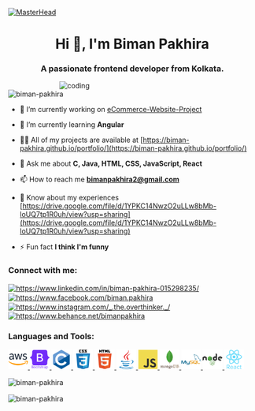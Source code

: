 [![MasterHead](https://www.newus.in/static/media/full-stack-program-at-newus-Dharamsala.7835ddbfd9d23e02b60c.gif)](https://www.newus.in)
<h1 align="center">Hi 👋, I'm Biman Pakhira</h1>
<h3 align="center">A passionate frontend developer from Kolkata.</h3>
<img align="right" alt="coding" width="400" src="https://globaleducation.s3.ap-south-1.amazonaws.com/globaledu/gif/front-end-development.gif">
<p align="left"> <img src="https://komarev.com/ghpvc/?username=biman-pakhira&label=Profile%20views&color=0e75b6&style=flat" alt="biman-pakhira" /> </p>

- 🔭 I’m currently working on [eCommerce-Website-Project](https://github.com/Biman-pakhira/eCommerce-Website-Project)

- 🌱 I’m currently learning **Angular**

- 👨‍💻 All of my projects are available at [https://biman-pakhira.github.io/portfolio/](https://biman-pakhira.github.io/portfolio/)

- 💬 Ask me about **C, Java, HTML, CSS, JavaScript, React**

- 📫 How to reach me **bimanpakhira2@gmail.com**

- 📄 Know about my experiences [https://drive.google.com/file/d/1YPKC14NwzO2uLLw8bMb-loUQ7tp1R0uh/view?usp=sharing](https://drive.google.com/file/d/1YPKC14NwzO2uLLw8bMb-loUQ7tp1R0uh/view?usp=sharing)

- ⚡ Fun fact **I think I'm funny**

<h3 align="left">Connect with me:</h3>
<p align="left">
<a href="https://linkedin.com/in/https://www.linkedin.com/in/biman-pakhira-015298235/" target="blank"><img align="center" src="https://raw.githubusercontent.com/rahuldkjain/github-profile-readme-generator/master/src/images/icons/Social/linked-in-alt.svg" alt="https://www.linkedin.com/in/biman-pakhira-015298235/" height="30" width="40" /></a>
<a href="https://fb.com/https://www.facebook.com/biman.pakhira" target="blank"><img align="center" src="https://raw.githubusercontent.com/rahuldkjain/github-profile-readme-generator/master/src/images/icons/Social/facebook.svg" alt="https://www.facebook.com/biman.pakhira" height="30" width="40" /></a>
<a href="https://instagram.com/https://www.instagram.com/_.the.overthinker._/" target="blank"><img align="center" src="https://raw.githubusercontent.com/rahuldkjain/github-profile-readme-generator/master/src/images/icons/Social/instagram.svg" alt="https://www.instagram.com/_.the.overthinker._/" height="30" width="40" /></a>
<a href="https://www.behance.net/https://www.behance.net/bimanpakhira" target="blank"><img align="center" src="https://raw.githubusercontent.com/rahuldkjain/github-profile-readme-generator/master/src/images/icons/Social/behance.svg" alt="https://www.behance.net/bimanpakhira" height="30" width="40" /></a>
</p>

<h3 align="left">Languages and Tools:</h3>
<p align="left"> <a href="https://aws.amazon.com" target="_blank" rel="noreferrer"> <img src="https://raw.githubusercontent.com/devicons/devicon/master/icons/amazonwebservices/amazonwebservices-original-wordmark.svg" alt="aws" width="40" height="40"/> </a> <a href="https://getbootstrap.com" target="_blank" rel="noreferrer"> <img src="https://raw.githubusercontent.com/devicons/devicon/master/icons/bootstrap/bootstrap-plain-wordmark.svg" alt="bootstrap" width="40" height="40"/> </a> <a href="https://www.cprogramming.com/" target="_blank" rel="noreferrer"> <img src="https://raw.githubusercontent.com/devicons/devicon/master/icons/c/c-original.svg" alt="c" width="40" height="40"/> </a> <a href="https://www.w3schools.com/css/" target="_blank" rel="noreferrer"> <img src="https://raw.githubusercontent.com/devicons/devicon/master/icons/css3/css3-original-wordmark.svg" alt="css3" width="40" height="40"/> </a> <a href="https://www.w3.org/html/" target="_blank" rel="noreferrer"> <img src="https://raw.githubusercontent.com/devicons/devicon/master/icons/html5/html5-original-wordmark.svg" alt="html5" width="40" height="40"/> </a> <a href="https://www.java.com" target="_blank" rel="noreferrer"> <img src="https://raw.githubusercontent.com/devicons/devicon/master/icons/java/java-original.svg" alt="java" width="40" height="40"/> </a> <a href="https://developer.mozilla.org/en-US/docs/Web/JavaScript" target="_blank" rel="noreferrer"> <img src="https://raw.githubusercontent.com/devicons/devicon/master/icons/javascript/javascript-original.svg" alt="javascript" width="40" height="40"/> </a> <a href="https://www.mongodb.com/" target="_blank" rel="noreferrer"> <img src="https://raw.githubusercontent.com/devicons/devicon/master/icons/mongodb/mongodb-original-wordmark.svg" alt="mongodb" width="40" height="40"/> </a> <a href="https://www.mysql.com/" target="_blank" rel="noreferrer"> <img src="https://raw.githubusercontent.com/devicons/devicon/master/icons/mysql/mysql-original-wordmark.svg" alt="mysql" width="40" height="40"/> </a> <a href="https://nodejs.org" target="_blank" rel="noreferrer"> <img src="https://raw.githubusercontent.com/devicons/devicon/master/icons/nodejs/nodejs-original-wordmark.svg" alt="nodejs" width="40" height="40"/> </a> <a href="https://reactjs.org/" target="_blank" rel="noreferrer"> <img src="https://raw.githubusercontent.com/devicons/devicon/master/icons/react/react-original-wordmark.svg" alt="react" width="40" height="40"/> </a> </p>

<p><img align="center" src="https://github-readme-stats.vercel.app/api/top-langs?username=biman-pakhira&show_icons=true&locale=en&layout=compact" alt="biman-pakhira" /></p>

<p><img align="center" src="https://github-readme-streak-stats.herokuapp.com/?user=biman-pakhira&" alt="biman-pakhira" /></p>
